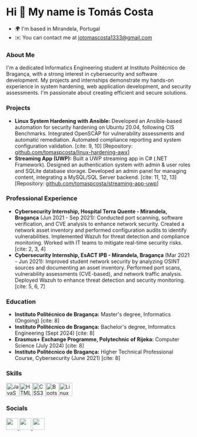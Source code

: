 Hi 👋 My name is Tomás Costa
============================

* 🌍  I'm based in Mirandela, Portugal
* ✉️  You can contact me at [jotomascosta1333@gmail.com](mailto:jtomaspcosta@gmail.com)

### About Me

I'm a dedicated Informatics Engineering student at Instituto Politécnico de Bragança, with a strong interest in cybersecurity and software development. My projects and internships demonstrate my hands-on experience in system hardening, web application development, and security assessments. I'm passionate about creating efficient and secure solutions.

### Projects

* **Linux System Hardening with Ansible:** Developed an Ansible-based automation for security hardening on Ubuntu 20.04, following CIS Benchmarks. Integrated OpenSCAP for vulnerability assessments and automatic remediation. Automated compliance reporting and system configuration validation. [cite: 9, 10] [Repository: [github.com/tomaspcosta/linux-hardening-awx](github.com/tomaspcosta/linux-hardening-awx)]
* **Streaming App (UWP):** Built a UWP streaming app in C# (.NET Framework). Designed an authentication system with admin & user roles and SQLite database storage. Developed an admin panel for managing content, integrating a MySQL/SQL Server backend. [cite: 11, 12, 13] [Repository: [github.com/tomaspcosta/streaming-app-uwp](github.com/tomaspcosta/streaming-app-uwp)]

### Professional Experience

* **Cybersecurity Internship, Hospital Terra Quente - Mirandela, Bragança** (Jun 2021 - Sep 2021): Conducted port scanning, software verification, and CVE analysis to enhance network security. Created a network asset inventory and performed configuration audits to identify vulnerabilities. Implemented Wazuh for threat detection and compliance monitoring. Worked with IT teams to mitigate real-time security risks. [cite: 2, 3, 4]
* **Cybersecurity Internship, EsACT IPB - Mirandela, Bragança** (Mar 2021 - Jun 2021): Improved student network security by analyzing OSINT sources and documenting an asset inventory. Performed port scans, vulnerability assessments (CVE-based), and network traffic analysis. Deployed Wazuh to enhance threat detection and security monitoring. [cite: 5, 6, 7]

### Education

* **Instituto Politécnico de Bragança:** Master's degree, Informatics (Ongoing) [cite: 8]
* **Instituto Politécnico de Bragança:** Bachelor's degree, Informatics Engineering (Sept 2024) [cite: 8]
* **Erasmus+ Exchange Programme, Polytechnic of Rijeka:** Computer Science (July 2024) [cite: 8]
* **Instituto Politécnico de Bragança:** Higher Technical Professional Course, Cybersecurity (June 2021) [cite: 8]

### Skills

<p align="left">
<a href="https://developer.mozilla.org/en-US/docs/Web/JavaScript" target="_blank" rel="noreferrer"><img src="https://raw.githubusercontent.com/danielcranney/readme-generator/main/public/icons/skills/javascript-colored.svg" width="36" height="36" alt="JavaScript" /></a><a href="https://developer.mozilla.org/en-US/docs/Glossary/HTML5" target="_blank" rel="noreferrer"><img src="https://raw.githubusercontent.com/danielcranney/readme-generator/main/public/icons/skills/html5-colored.svg" width="36" height="36" alt="HTML5" /></a><a href="https://www.w3.org/TR/CSS/#css" target="_blank" rel="noreferrer"><img src="https://raw.githubusercontent.com/danielcranney/readme-generator/main/public/icons/skills/css3-colored.svg" width="36" height="36" alt="CSS3" /></a><a href="https://getbootstrap.com/" target="_blank" rel="noreferrer"><img src="https://raw.githubusercontent.com/danielcranney/readme-generator/main/public/icons/skills/bootstrap-colored.svg" width="36" height="36" alt="Bootstrap" /></a><a href="https://www.linux.org" target="_blank" rel="noreferrer"><img src="https://raw.githubusercontent.com/danielcranney/readme-generator/main/public/icons/skills/linux-colored.svg" width="36" height="36" alt="Linux" /></a>
</p>

### Socials

<p align="left">
<a href="https://discord.com/users/tmplar" target="_blank" rel="noreferrer">
<picture>
<source media="(prefers-color-scheme: dark)" srcset="https://raw.githubusercontent.com/danielcranney/readme-generator/main/public/icons/socials/discord-dark.svg" />
<source media="(prefers-color-scheme: light)" srcset="https://raw.githubusercontent.com/danielcranney/readme-generator/main/public/icons/socials/discord.svg" />
<img src="https://raw.githubusercontent.com/danielcranney/readme-generator/main/public/icons/socials/discord.svg" width="32" height="32" />
</picture>
</a>
<a href="https://www.github.com/tomaspcosta" target="_blank" rel="noreferrer">
<picture>
<source media="(prefers-color-scheme: dark)" srcset="https://raw.githubusercontent.com/danielcranney/readme-generator/main/public/icons/socials/github-dark.svg" />
<source media="(prefers-color-scheme: light)" srcset="https://raw.githubusercontent.com/danielcranney/readme-generator/main/public/icons/socials/github.svg" />
<img src="https://raw.githubusercontent.com/danielcranney/readme-generator/main/public/icons/socials/github.svg" width="32" height="32" />
</picture>
</a>
<a href="https://www.linkedin.com/in/tomascosta13" target="_blank" rel="noreferrer">
<picture>
<source media="(prefers-color-scheme: dark)" srcset="https://raw.githubusercontent.com/danielcranney/readme-generator/main/public/icons/socials/linkedin-dark.svg" />
<source media="(prefers-color-scheme: light)" srcset="https://raw.githubusercontent.com/danielcranney/readme-generator/main/public/icons/socials/linkedin.svg" />
<img src="https://raw.githubusercontent.com/danielcranney/readme-generator/main/public/icons/socials/linkedin.svg" width="32" height="32" />
</picture>
</a>
</p>
